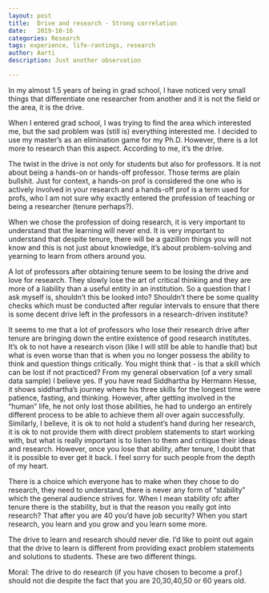 ```yaml
---
layout: post
title:  Drive and research - Strong correlation
date:   2019-10-16
categories: Research
tags: experience, life-rantings, research
author: Aarti
description: Just another observation

---
```

In my almost 1.5 years of being in grad school, I have noticed very small things that differentiate one researcher from another and it is not the field or the area, it is the drive.

When I entered grad school, I was trying to find the area which interested me, but the sad problem was (still is) everything interested me. I decided to use my master’s as an elimination game for my Ph.D. However, there is a lot more to research than this aspect. According to me, it’s the drive.

The twist in the drive is not only for students but also for professors. It is not about being a hands-on or hands-off professor. Those terms are plain bullshit. Just for context, a hands-on prof is considered the one who is actively involved in your research and a hands-off prof is a term used for profs, who I am not sure why exactly entered the profession of teaching or being a researcher (tenure perhaps?).

When we chose the profession of doing research, it is very important to understand that the learning will never end. It is very important to understand that despite tenure, there will be a gazillion things you will not know and this is not just about knowledge, it’s about problem-solving and yearning to learn from others around you.

A lot of professors after obtaining tenure seem to be losing the drive and love for research. They slowly lose the art of critical thinking and they are more of a liability than a useful entity in an institution. So a question that I ask myself is, shouldn’t this be looked into? Shouldn’t there be some quality checks which must be conducted after regular intervals to ensure that there is some decent drive left in the professors in a research-driven institute?

It seems to me that a lot of professors who lose their research drive after tenure are bringing down the entire existence of good research institutes. It’s ok to not have a research vison (like I will still be able to handle that) but what is even worse than that is when you no longer possess the ability to think and question things critically. You might think that - is that a skill which can be lost if not practiced? From my general observation (of a very small data sample) I believe yes. If you have read Siddhartha by  Hermann Hesse, it shows siddhartha’s journey where his three skills for the longest time were patience, fasting, and thinking. However, after getting involved in the “human” life, he not only lost those abilities, he had to undergo an entirely different process to be able to achieve them all over again successfully. Similarly, I believe, it is ok to not hold a student’s hand during her research, it is ok to not provide them with direct problem statements to start working with, but what is really important is to listen to them and critique their ideas and research. However, once you lose that ability, after tenure, I doubt that it is possible to ever get it back. I feel sorry for such people from the depth of my heart.

There is a choice which everyone has to make when they chose to do research, they need to understand, there is never any form of “stability” which the general audience strives for. When I mean stability ofc after tenure there is the stability, but is that the reason you really got into research? That after you are 40 you’d have job security? When you start research, you learn and you grow and you learn some more.

The drive to learn and research should never die. I’d like to point out again that the drive to learn is different from providing exact problem statements and solutions to students. These are two different things.

Moral: The drive to do research (if you have chosen to become a prof.) should not die despite the fact that you are 20,30,40,50 or 60 years old.
